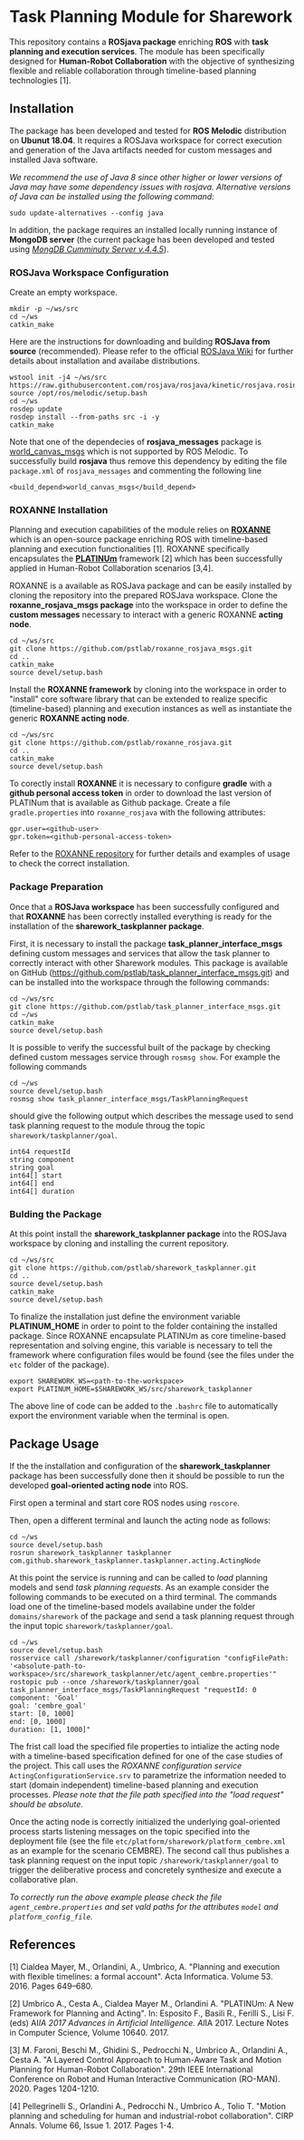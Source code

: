 # Task Planning Module for Sharework

This repository contains a **ROSjava package** enriching **ROS** with **task planning and execution services**. The module has been specifically 
designed for **Human-Robot Collaboration** with the objective of synthesizing flexible and reliable collaboration through timeline-based planning 
technologies [1].

## Installation

The package has been developed and tested for **ROS Melodic** distribution on **Ubunut 18.04**. It requires a ROSJava workspace for correct 
execution and generation of the Java artifacts needed for custom messages and installed Java software.

_We recommend the use of Java 8 since other higher or lower versions of Java may have some dependency issues with rosjava. Alternative 
versions of Java can be installed using the following command:_ 

```sudo update-alternatives --config java```

In addition, the package requires an installed locally running instance of **MongoDB server** (the current package has been 
developed and tested using [_MongDB Cumminuty Server v.4.4.5_](https://www.mongodb.com/try/download/community)). 

### ROSJava Workspace Configuration

Create an empty workspace.

```
mkdir -p ~/ws/src
cd ~/ws
catkin_make
```

Here are the instructions for downloading and building **ROSJava from source** (recommended). Please refer to the official 
[ROSJava Wiki](http://wiki.ros.org/rosjava) for further details about installation and availabe distributions.

```
wstool init -j4 ~/ws/src https://raw.githubusercontent.com/rosjava/rosjava/kinetic/rosjava.rosinstall
source /opt/ros/melodic/setup.bash
cd ~/ws
rosdep update
rosdep install --from-paths src -i -y
catkin_make
```

Note that one of the dependecies of **rosjava_messages** package is [world_canvas_msgs](http://wiki.ros.org/world_canvas_msgs) 
which is not supported by ROS Melodic. To successfully build **rosjava** thus remove this dependency by editing the file 
```package.xml``` of ```rosjava_messages``` and commenting the following line

```
<build_depend>world_canvas_msgs</build_depend>
```

### ROXANNE Installation

Planning and execution capabilities of the module relies on [**ROXANNE**](https://github.com/pstlab/roxanne_rosjava) which is an 
open-source package enriching ROS with timeline-based planning and execution functionalities [1]. ROXANNE specifically encapsulates
the [**PLATINUm**](https://github.com/pstlab/PLATINUm) framework [2] which has been successfully applied in Human-Robot Collaboration 
scenarios [3,4]. 

ROXANNE is a available as ROSJava package and can be easily installed by cloning the repository into the prepared ROSJava workspace. Clone the **roxanne_rosjava_msgs package** into the workspace in order to define the **custom messages** necessary to interact with a generic ROXANNE **acting node**.

```
cd ~/ws/src
git clone https://github.com/pstlab/roxanne_rosjava_msgs.git
cd ..
catkin_make
source devel/setup.bash
```

Install the **ROXANNE framework** by cloning into the workspace in order to "install" core software library that can be extended to realize 
specific (timeline-based) planning and execution instances as well as instantiate the generic **ROXANNE acting node**.

```
cd ~/ws/src
git clone https://github.com/pstlab/roxanne_rosjava.git
cd ..
catkin_make
source devel/setup.bash
```
To corectly install **ROXANNE** it is necessary to configure **gradle** with a **github personal access token** in order to download the last version of PLATINum that is available as Github package. Create a file ```gradle.properties``` into ```roxanne_rosjava``` with the following attributes:

```
gpr.user=<github-user>
gpr.token=<github-personal-access-token>
```

Refer to the [ROXANNE repository](https://github.com/pstlab/roxanne_rosjava) for further details and examples of usage to check the correct installation.

### Package Preparation 

Once that a **ROSJava workspace** has been successfully configured and that **ROXANNE** has been correctly installed everything 
is ready for the installation of the **sharework_taskplanner package**. 

First, it is necessary to install the package **task_planner_interface_msgs** defining custom messages and services that allow the task planner to correctly interact with other Sharework modules. This package is available on GitHub (https://github.com/pstlab/task_planner_interface_msgs.git) and can be installed into the workspace through the following commands:

```
cd ~/ws/src
git clone https://github.com/pstlab/task_planner_interface_msgs.git
cd ~/ws
catkin_make
source devel/setup.bash
```

It is possible to verify the successful built of the package by checking defined custom messages service through ```rosmsg show```. For example the following commands

```
cd ~/ws
source devel/setup.bash
rosmsg show task_planner_interface_msgs/TaskPlanningRequest
```
should give the following output which describes the message used to send task planning request to the module throug the topic ```sharework/taskplanner/goal```.

```
int64 requestId
string component
string goal
int64[] start
int64[] end
int64[] duration
```

### Bulding the Package

At this point install the **sharework_taskplanner package** into the ROSJava workspace by cloning and installing the current repository.

```
cd ~/ws/src
git clone https://github.com/pstlab/sharework_taskplanner.git
cd ..
source devel/setup.bash
catkin_make
source devel/setup.bash
```

To finalize the installation just define the environment variable **PLATINUM_HOME** in order to point to the folder containing the installed package. Since ROXANNE encapsulate PLATINUm as core timeline-based representation and solving engine, this variable is necessary to tell the framework where configuration files would be found (see the files under the ```etc``` folder of the package).
 
```
export SHAREWORK_WS=<path-to-the-workspace>
export PLATINUM_HOME=$SHAREWORK_WS/src/sharework_taskplanner
```

The above line of code can be added to the ```.bashrc``` file to automatically export the environment variable when the terminal is open. 

## Package Usage 

If the the installation and configuration of the **sharework_taskplanner** package has been successfully done then it should be possible to run the developed **goal-oriented acting node** into ROS.

First open a terminal and start core ROS nodes using ```roscore```. 

Then, open a different terminal and launch the acting node as follows:

```
cd ~/ws
source devel/setup.bash
rosrun sharework_taskplanner taskplanner com.github.sharework_taskplanner.taskplanner.acting.ActingNode
```

At this point the service is running and can be called to _load_ planning models and send _task planning requests_. As an example consider the following commands to be executed on a third terminal. The commands load one of the timeline-based models availabine under the folder ```domains/sharework``` of the package and send a task planning request through the input topic ```sharework/taskplanner/goal```.

```
cd ~/ws
source devel/setup.bash
rosservice call /sharework/taskplanner/configuration "configFilePath: '<absolute-path-to-workspace>/src/sharework_taskplanner/etc/agent_cembre.properties'"
rostopic pub --once /sharework/taskplanner/goal task_planner_interface_msgs/TaskPlanningRequest "requestId: 0
component: 'Goal'
goal: 'cembre_goal'
start: [0, 1000]
end: [0, 1000]
duration: [1, 1000]" 
```

The frist call load the specified file properties to intialize the acting node with a timeline-based specification defined for one of the case studies of the project. This call uses the _ROXANNE configuration service_ ```ActingConfigurationService.srv``` to parametrize the information needed to start (domain independent) timeline-based planning and execution processes. _Please note that the file path specified into the "load request" should be absolute._ 

Once the acting node is correctly initialized the underlying goal-oriented process starts listening messages on the topic specified into the deployment file (see the file ```etc/platform/sharework/platform_cembre.xml``` as an example for the scenario CEMBRE). The second call thus publishes a task planning request on the input topic ```/sharework/taskplanner/goal``` to trigger the deliberative process and concretely synthesize and execute a collaborative plan.


_To correctly run the above example please check the file ```agent_cembre.properties``` and set vald paths for the attributes ```model``` and ```platform_config_file```._

## References 

[1] Cialdea Mayer, M., Orlandini, A., Umbrico, A. "Planning and execution with flexible timelines: a formal account". Acta Informatica. Volume 53. 2016. Pages 649–680.

[2] Umbrico A., Cesta A., Cialdea Mayer M., Orlandini A. "PLATINUm: A New Framework for Planning and Acting". In: Esposito F., Basili R., Ferilli S., Lisi F. (eds) AI*IA 2017 Advances in Artificial Intelligence. AI*IA 2017. Lecture Notes in Computer Science, Volume 10640. 2017.

[3] M. Faroni, Beschi M., Ghidini S., Pedrocchi N., Umbrico A., Orlandini A., Cesta A. "A Layered Control Approach to Human-Aware Task and Motion Planning for Human-Robot Collaboration". 29th IEEE International Conference on Robot and Human Interactive Communication (RO-MAN). 2020. Pages 1204-1210.

[4] Pellegrinelli S., Orlandini A., Pedrocchi N., Umbrico A., Tolio T. "Motion planning and scheduling for human and industrial-robot collaboration". CIRP Annals.
Volume 66, Issue 1. 2017. Pages 1-4.

